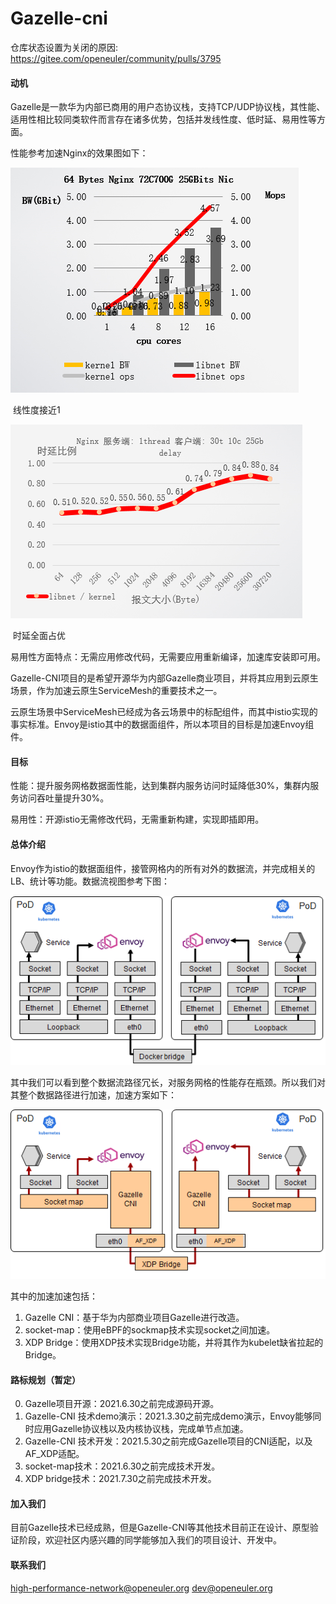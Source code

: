 # Gazelle-cni
仓库状态设置为关闭的原因: https://gitee.com/openeuler/community/pulls/3795

#### 动机

Gazelle是一款华为内部已商用的用户态协议栈，支持TCP/UDP协议栈，其性能、适用性相比较同类软件而言存在诸多优势，包括并发线性度、低时延、易用性等方面。

性能参考加速Nginx的效果图如下：

![](./Nginx-2.png)

​																					线性度接近1

![](./nginx-1.png)

​																					时延全面占优

易用性方面特点：无需应用修改代码，无需要应用重新编译，加速库安装即可用。



Gazelle-CNI项目的是希望开源华为内部Gazelle商业项目，并将其应用到云原生场景，作为加速云原生ServiceMesh的重要技术之一。

云原生场景中ServiceMesh已经成为各云场景中的标配组件，而其中istio实现的事实标准。Envoy是istio其中的数据面组件，所以本项目的目标是加速Envoy组件。

#### 目标

性能：提升服务网格数据面性能，达到集群内服务访问时延降低30%，集群内服务访问吞吐量提升30%。

易用性：开源istio无需修改代码，无需重新构建，实现即插即用。

#### 总体介绍

Envoy作为istio的数据面组件，接管网格内的所有对外的数据流，并完成相关的LB、统计等功能。数据流视图参考下图：

![](./envoy-1.png)

其中我们可以看到整个数据流路径冗长，对服务网格的性能存在瓶颈。所以我们对其整个数据路径进行加速，加速方案如下：

![](./envoy-2.png)

其中的加速加速包括：

1. Gazelle CNI：基于华为内部商业项目Gazelle进行改造。
2. socket-map：使用eBPF的sockmap技术实现socket之间加速。
3. XDP Bridge：使用XDP技术实现Bridge功能，并将其作为kubelet缺省拉起的Bridge。

#### 路标规划（暂定）

0. Gazelle项目开源：2021.6.30之前完成源码开源。
1. Gazelle-CNI 技术demo演示：2021.3.30之前完成demo演示，Envoy能够同时应用Gazelle协议栈以及内核协议栈，完成单节点加速。
2. Gazelle-CNI 技术开发：2021.5.30之前完成Gazelle项目的CNI适配，以及AF_XDP适配。
3. socket-map技术：2021.6.30之前完成技术开发。
4. XDP bridge技术：2021.7.30之前完成技术开发。

#### 加入我们

目前Gazelle技术已经成熟，但是Gazelle-CNI等其他技术目前正在设计、原型验证阶段，欢迎社区内感兴趣的同学能够加入我们的项目设计、开发中。

#### 联系我们

 [high-performance-network@openeuler.org](mailto:high-performance-network@openeuler.org)  	 [dev@openeuler.org](mailto:dev@openeuler.org) 
